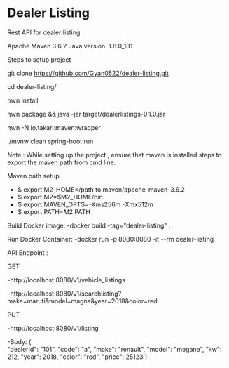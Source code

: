 # Dealer Listing
Rest API for dealer listing


Apache Maven 3.6.2 
Java version: 1.8.0_181

Steps to setup project

git clone https://github.com/Gyan0522/dealer-listing.git

cd dealer-listing/

mvn install

mvn package && java -jar target/dealerlistings-0.1.0.jar

mvn -N io.takari:maven:wrapper

./mvnw clean spring-boot:run

Note : While setting up the project , ensure that maven is installed steps to export the maven path from cmd line:

Maven path setup 
- $ export M2_HOME=/path to maven/apache-maven-3.6.2 
- $ export M2=$M2_HOME/bin 
- $ export MAVEN_OPTS=-Xms256m -Xmx512m 
- $ export PATH=$M2:$PATH

Build Docker image:
-docker build -tag="dealer-listing" .

Run Docker Container:
-docker run -p 8080:8080 -it --rm dealer-listing


API Endpoint :

GET

-http://localhost:8080/v1/vehicle_listings

-http://localhost:8080/v1/searchlisting?make=maruti&model=magna&year=2018&color=red

PUT

-http://localhost:8080/v1/listing

-Body: 
    {  
        "dealerId": "101",
        "code": "a",
        "make": "renault",
        "model": "megane",
        "kw": 212,
        "year": 2018,
        "color": "red",
        "price": 25123
    }
